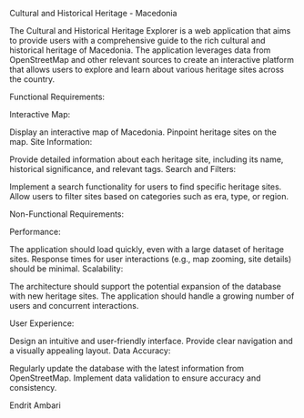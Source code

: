 Cultural and Historical Heritage - Macedonia

The Cultural and Historical Heritage Explorer is a web application that aims to provide users with a comprehensive guide to the rich cultural and historical heritage of Macedonia. The application leverages data from OpenStreetMap and other relevant sources to create an interactive platform that allows users to explore and learn about various heritage sites across the country.

Functional Requirements:

Interactive Map:

Display an interactive map of Macedonia.
Pinpoint heritage sites on the map.
Site Information:

Provide detailed information about each heritage site, including its name, historical significance, and relevant tags.
Search and Filters:

Implement a search functionality for users to find specific heritage sites.
Allow users to filter sites based on categories such as era, type, or region.

Non-Functional Requirements:

Performance:

The application should load quickly, even with a large dataset of heritage sites.
Response times for user interactions (e.g., map zooming, site details) should be minimal.
Scalability:

The architecture should support the potential expansion of the database with new heritage sites.
The application should handle a growing number of users and concurrent interactions.

User Experience:

Design an intuitive and user-friendly interface.
Provide clear navigation and a visually appealing layout.
Data Accuracy:

Regularly update the database with the latest information from OpenStreetMap.
Implement data validation to ensure accuracy and consistency.


Endrit Ambari

